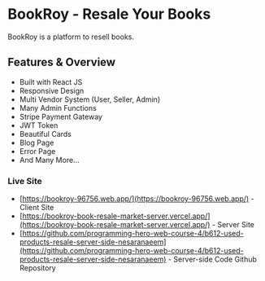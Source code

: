 # BookRoy - Resale Your Books

BookRoy is a platform to resell books.

## Features & Overview

- Built with React JS
- Responsive Design
- Multi Vendor System (User, Seller, Admin)
- Many Admin Functions
- Stripe Payment Gateway
- JWT Token
- Beautiful Cards
- Blog Page
- Error Page
- And Many More...

### Live Site

- [https://bookroy-96756.web.app/](https://bookroy-96756.web.app/) - Client Site
- [https://bookroy-book-resale-market-server.vercel.app/](https://bookroy-book-resale-market-server.vercel.app/) - Server Site
- [https://github.com/programming-hero-web-course-4/b612-used-products-resale-server-side-nesaranaeem](https://github.com/programming-hero-web-course-4/b612-used-products-resale-server-side-nesaranaeem) - Server-side Code Github Repository
